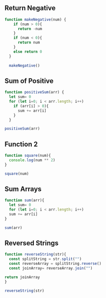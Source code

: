 ## Return Negative

```js
function makeNegative(num) {
    if (num > 0){
      return -num
    }
    if (num < 0){
      return num
    }
    else return 0
  }
  
  makeNegative()
```
<!-- Utilized Google to look up how to write return statements--followed AI //generated response in main search https://www.google.com/search?q=writing+return+statements+in+javascript&rlz=1C5CHFA_enUS864US864&oq=writing+return+statements+in+javascript&gs_lcrp=EgZjaHJvbWUyBggAEEUYOTIICAEQABgWGB4yDQgCEAAYhgMYgAQYigUyDQgDEAAYhgMYgAQYigUyDQgEEAAYhgMYgAQYigUyDQgFEAAYhgMYgAQYigUyCggGEAAYgAQYogTSAQg3NTYwajBqN6gCALACAA&sourceid=chrome&ie=UTF-8 -->
## Sum of Positive

```js
function positiveSum(arr) {
  let sum= 0
  for (let i=0; i < arr.length; i++)
    if (arr[i] > 0){
      sum += arr[i]
    }
  }

positiveSum(arr)
```
<!-- Utlized Google to look up how to find the sum of an array to confirm that I should be using a "for" https://www.google.com/search?q=how+to+get+a+sum+of+an+array+in+javascript&sca_esv=d0c9352aa5174606&sca_upv=1&rlz=1C5CHFA_enUS864US864&sxsrf=ADLYWIJS3-Ea9fZidTT75DoO0j4wmPOisA%3A1726703185034&ei=UWbrZsbQAbbV5NoPicefqQs&ved=0ahUKEwiGvefP1s2IAxW2KlkFHYnjJ7UQ4dUDCA8&uact=5&oq=how+to+get+a+sum+of+an+array+in+javascript&gs_lp=Egxnd3Mtd2l6LXNlcnAiKmhvdyB0byBnZXQgYSBzdW0gb2YgYW4gYXJyYXkgaW4gamF2YXNjcmlwdDIGEAAYFhgeMgYQABgWGB4yBhAAGBYYHjIGEAAYFhgeMggQABiABBiiBEisQ1AAWOdBcAN4AZABAJgBoQGgAeIjqgEFMTguMje4AQPIAQD4AQGYAjCgAvgkwgIEECMYJ8ICChAjGIAEGCcYigXCAgoQABiABBhDGIoFwgILEAAYgAQYkQIYigXCAhEQLhiABBixAxjRAxiDARjHAcICDRAAGIAEGEMYyQMYigXCAgsQABiABBiSAxiKBcICBRAAGIAEwgIIEAAYgAQYsQPCAgsQLhiABBixAxiDAcICDhAAGIAEGLEDGIMBGIoFwgILEAAYgAQYsQMYgwHCAgcQABiABBgNwgIIEAAYFhgeGA_CAgsQABiABBiGAxiKBZgDAJIHBTIxLjI3oAfs1QI&sclient=gws-wiz-serp

Created code, which I couldn't get the output I wanted in VS Code, so I told ChatGPT what I wanted to do and asked it to check my code. It gave me some additions, which I utilized some of. I wasn't getting anything to pass on the Codewars Site. -->
## Function 2

```js
function square(num){
  console.log(num ** 2)
}

square(num)
```
<!-- I wasn't able to get it to submit it on Codewars, but I code get it to work in in script.js in VS code. -->

## Sum Arrays

```js
function sum(arr){
  let sum= 0
  for (let i=0; i < arr.length; i++) 
  sum += arr[i]
}

sum(arr)
```
<!-- I used the logic from the second problem and applied it this one. I wans't able to get it to submit on Codewars. -->
## Reversed Strings

```js
function reverseString(str){
  const splitString = str.split("")
  const reverseArray = splitString.reverse()
  const joinArray= reverseArray.join("")

return joinArray
}

reverseString(str)
```
<!-- Utilized a site to figure out how to reverse arrays, but was still not able to get it to yield a correct result on Codewars, 
and I got frustrated with trying to test it in VS Code a bit after 9pm, so decided to submit this as is to see if I could get any
feedback on what i created that may help. 
https://www.freecodecamp.org/news/how-to-reverse-a-string-in-javascript-in-3-different-ways-75e4763c68cb/ -->
